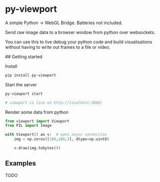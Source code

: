 # py-viewport

A simple Python -> WebGL Bridge. Batteries not included.

Send raw image data to a browser window from python over websockets.

You can use this to live debug your python code and build visualisations without having to write out frames to a file or video.

## Getting started

Install
```sh
pip install py-viewport
```

Start the server
```sh
py-viewport start

# viewport is live on http://localhost:3000/
```

Render some data from python

```py
from viewport import Viewport
from PIL import Image

with Viewport() as v:  # open async connection
    img = np.zeros([100,100,3], dtype=np.uint8)

    v.draw(img.tobytes())
```


## Examples

TODO